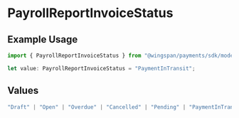 # PayrollReportInvoiceStatus

## Example Usage

```typescript
import { PayrollReportInvoiceStatus } from "@wingspan/payments/sdk/models/shared";

let value: PayrollReportInvoiceStatus = "PaymentInTransit";
```

## Values

```typescript
"Draft" | "Open" | "Overdue" | "Cancelled" | "Pending" | "PaymentInTransit" | "Paid"
```
